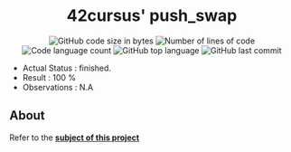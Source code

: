 <h1 align="center">
	42cursus' push_swap
</h1>

<p align="center">
	<img alt="GitHub code size in bytes" src="https://img.shields.io/github/languages/code-size/paulasbia/push_swap?color=blueviolet" />
	<img alt="Number of lines of code" src="https://img.shields.io/tokei/lines/github/paulasbia/push_swap?color=blueviolet" />
	<img alt="Code language count" src="https://img.shields.io/github/languages/count/paulasbia/push_swap?color=blue" />
	<img alt="GitHub top language" src="https://img.shields.io/github/languages/top/paulasbia/push_swap?color=blue" />
	<img alt="GitHub last commit" src="https://img.shields.io/github/last-commit/paulasbia/push_swap?color=brightgreen" />
</p>

- Actual Status : finished.
- Result        : 100 %
- Observations  : N.A

## About
Refer to the [**subject of this project**](https://github.com/paulasbia/push_swap/tree/main/subject)
